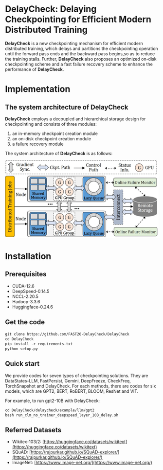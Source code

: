 # DelayCheck: Delaying Checkpointing for Efficient Modern Distributed Training

**DelayCheck** is a new checkpointing mechanism for efficient modern distributed training,
which delays and partitions the checkpointing operation until the forward pass ends and the backward pass begins,so as to reduce the training stalls.
Further, **DelayCheck** also proposes an optimized on-disk checkpointing scheme and a fast failure recovery scheme to enhance the performance of **DelayCheck**.

# Implementation

## The system architecture of DelayCheck
**DelayCheck** employs a decoupled and hierarchical storage design for checkpointing and consists of three modules:

1. an in-memory checkpoint creation module
2. an on-disk checkpoint creation module 
3. a failure recovery module

The system architecture of **DelayCheck** is as follows: 

<center class ='img'>
<img src="checkpoint_workflow_.jpg" width="600px" />
</center>


# Installation

## **Prerequisites**
- CUDA-12.6
- DeepSpeed-0.14.5 
- NCCL-2.20.5 
- Hadoop-3.3.6
- Huggingface-0.24.6


## **Get the code**
```shell
git clone https://github.com/FAST26-DelayCheck/DelayCheck
cd DelayCheck
pip install -r requirements.txt
python setup.py
```

## **Quick start**

We provide codes for seven types of checkpointing solutions. They are DataStates-LLM, FastPersist, Gemini, DeepFreeze, CheckFreq, TorchSnapshot and DelayCheck. For each methods, there are codes for six models, which are GPT2, BERT, RoBERT, BLOOM, ResNet and VIT.

For example, to run gpt2-10B with DelayCheck:


```shell
cd DelayCheck/delaycheck/example/llm/gpt2
bash run_clm_no_trainer_deepspeed_layer_10B_delay.sh
```


## **Referred Datasets**


- Wikitex-103/2: [https://huggingface.co/datasets/wikitext](https://huggingface.co/datasets/wikitext)
- SQuAD: [https://rajpurkar.github.io/SQuAD-explorer/](https://rajpurkar.github.io/SQuAD-explorer/)
- ImageNet: [https://www.image-net.org/](https://www.image-net.org/)



